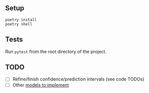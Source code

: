 ## Setup

```shell
poetry install
poetry shell
```

## Tests

Run `pytest` from the root directory of the project.

## TODO
- [ ] Refine/finish confidence/prediction intervals (see code TODOs)
- [ ] Other [models to implement](https://www.graphpad.com/guides/prism/latest/curve-fitting/reg_models_built-in_to_prism.htm)